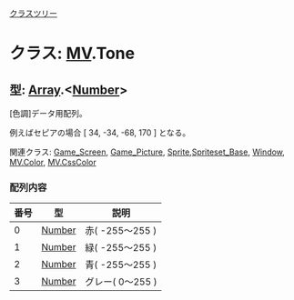 [クラスツリー](index.md)

# クラス: [MV](MV.md).Tone

## 型: [Array](Array.md).&lt;[Number](Number.md)&gt;

[色調]データ用配列。

例えばセピアの場合 [ 34, -34, -68, 170 ] となる。

関連クラス: [Game_Screen](Game_Screen.md), [Game_Picture](Game_Picture.md), [Sprite](Sprite.md),[Spriteset_Base](Spriteset_Base.md), [Window](Window.md), [MV.Color](MV.Color.md), [MV.CssColor](MV.CssColor.md)


### 配列内容

| 番号 | 型 | 説明 |
| --- | --- | --- |
| 0 | [Number](Number.md) | 赤( -255〜255 ) |
| 1 | [Number](Number.md) | 緑( -255〜255 )  |
| 2 | [Number](Number.md) | 青( -255〜255 ) |
| 3 | [Number](Number.md) | グレー( 0〜255 ) |
